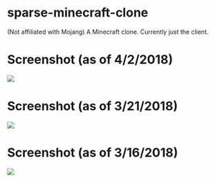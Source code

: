 # sparse-minecraft-clone
(Not affiliated with Mojang) A Minecraft clone. Currently just the client.

# Screenshot (as of 4/2/2018)
![](https://sparse.blue/f/chiasma.png)

# Screenshot (as of 3/21/2018)
![](https://sparse.blue/f/yuit.png)

# Screenshot (as of 3/16/2018)
![](https://sparse.blue/f/hotspurs.png)
